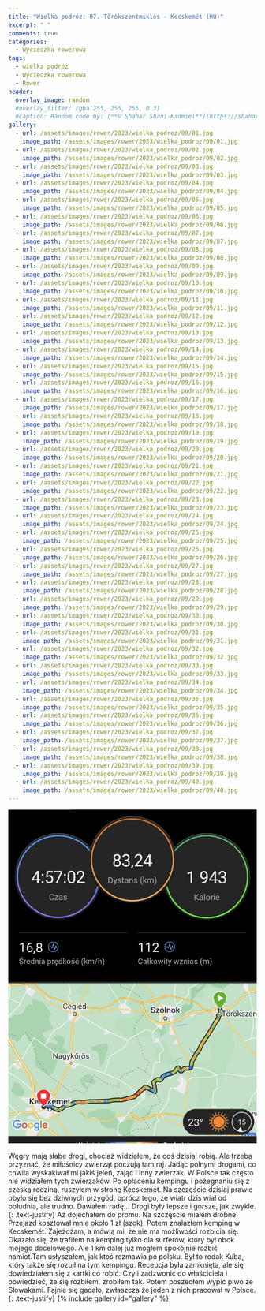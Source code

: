 ```yaml
---
title: "Wielka podróż: 07. Törökszentmiklós - Kecskemét (HU)"
excerpt: " "
comments: true
categories:
  - Wycieczka rowerowa
tags:
  - wielka podróż
  - Wycieczka rowerowa
  - Rower
header:
  overlay_image: random
  #overlay_filter: rgba(255, 255, 255, 0.3)
  #caption: Random code by: [**© Shahar Shani-Kadmiel**](https://shaharkadmiel.github.io)"
gallery:
  - url: /assets/images/rower/2023/wielka_podroz/09/01.jpg
    image_path: /assets/images/rower/2023/wielka_podroz/09/01.jpg
  - url: /assets/images/rower/2023/wielka_podroz/09/02.jpg
    image_path: /assets/images/rower/2023/wielka_podroz/09/02.jpg
  - url: /assets/images/rower/2023/wielka_podroz/09/03.jpg
    image_path: /assets/images/rower/2023/wielka_podroz/09/03.jpg
  - url: /assets/images/rower/2023/wielka_podroz/09/04.jpg
    image_path: /assets/images/rower/2023/wielka_podroz/09/04.jpg
  - url: /assets/images/rower/2023/wielka_podroz/09/05.jpg
    image_path: /assets/images/rower/2023/wielka_podroz/09/05.jpg
  - url: /assets/images/rower/2023/wielka_podroz/09/06.jpg
    image_path: /assets/images/rower/2023/wielka_podroz/09/06.jpg
  - url: /assets/images/rower/2023/wielka_podroz/09/07.jpg
    image_path: /assets/images/rower/2023/wielka_podroz/09/07.jpg
  - url: /assets/images/rower/2023/wielka_podroz/09/08.jpg
    image_path: /assets/images/rower/2023/wielka_podroz/09/08.jpg
  - url: /assets/images/rower/2023/wielka_podroz/09/09.jpg
    image_path: /assets/images/rower/2023/wielka_podroz/09/09.jpg
  - url: /assets/images/rower/2023/wielka_podroz/09/10.jpg
    image_path: /assets/images/rower/2023/wielka_podroz/09/10.jpg
  - url: /assets/images/rower/2023/wielka_podroz/09/11.jpg
    image_path: /assets/images/rower/2023/wielka_podroz/09/11.jpg
  - url: /assets/images/rower/2023/wielka_podroz/09/12.jpg
    image_path: /assets/images/rower/2023/wielka_podroz/09/12.jpg
  - url: /assets/images/rower/2023/wielka_podroz/09/13.jpg
    image_path: /assets/images/rower/2023/wielka_podroz/09/13.jpg
  - url: /assets/images/rower/2023/wielka_podroz/09/14.jpg
    image_path: /assets/images/rower/2023/wielka_podroz/09/14.jpg
  - url: /assets/images/rower/2023/wielka_podroz/09/15.jpg
    image_path: /assets/images/rower/2023/wielka_podroz/09/15.jpg
  - url: /assets/images/rower/2023/wielka_podroz/09/16.jpg
    image_path: /assets/images/rower/2023/wielka_podroz/09/16.jpg
  - url: /assets/images/rower/2023/wielka_podroz/09/17.jpg
    image_path: /assets/images/rower/2023/wielka_podroz/09/17.jpg
  - url: /assets/images/rower/2023/wielka_podroz/09/18.jpg
    image_path: /assets/images/rower/2023/wielka_podroz/09/18.jpg
  - url: /assets/images/rower/2023/wielka_podroz/09/19.jpg
    image_path: /assets/images/rower/2023/wielka_podroz/09/19.jpg
  - url: /assets/images/rower/2023/wielka_podroz/09/20.jpg
    image_path: /assets/images/rower/2023/wielka_podroz/09/20.jpg
  - url: /assets/images/rower/2023/wielka_podroz/09/21.jpg
    image_path: /assets/images/rower/2023/wielka_podroz/09/21.jpg
  - url: /assets/images/rower/2023/wielka_podroz/09/22.jpg
    image_path: /assets/images/rower/2023/wielka_podroz/09/22.jpg
  - url: /assets/images/rower/2023/wielka_podroz/09/23.jpg
    image_path: /assets/images/rower/2023/wielka_podroz/09/23.jpg
  - url: /assets/images/rower/2023/wielka_podroz/09/24.jpg
    image_path: /assets/images/rower/2023/wielka_podroz/09/24.jpg
  - url: /assets/images/rower/2023/wielka_podroz/09/25.jpg
    image_path: /assets/images/rower/2023/wielka_podroz/09/25.jpg
  - url: /assets/images/rower/2023/wielka_podroz/09/26.jpg
    image_path: /assets/images/rower/2023/wielka_podroz/09/26.jpg
  - url: /assets/images/rower/2023/wielka_podroz/09/27.jpg
    image_path: /assets/images/rower/2023/wielka_podroz/09/27.jpg
  - url: /assets/images/rower/2023/wielka_podroz/09/28.jpg
    image_path: /assets/images/rower/2023/wielka_podroz/09/28.jpg
  - url: /assets/images/rower/2023/wielka_podroz/09/29.jpg
    image_path: /assets/images/rower/2023/wielka_podroz/09/29.jpg
  - url: /assets/images/rower/2023/wielka_podroz/09/30.jpg
    image_path: /assets/images/rower/2023/wielka_podroz/09/30.jpg
  - url: /assets/images/rower/2023/wielka_podroz/09/31.jpg
    image_path: /assets/images/rower/2023/wielka_podroz/09/31.jpg
  - url: /assets/images/rower/2023/wielka_podroz/09/32.jpg
    image_path: /assets/images/rower/2023/wielka_podroz/09/32.jpg
  - url: /assets/images/rower/2023/wielka_podroz/09/33.jpg
    image_path: /assets/images/rower/2023/wielka_podroz/09/33.jpg
  - url: /assets/images/rower/2023/wielka_podroz/09/34.jpg
    image_path: /assets/images/rower/2023/wielka_podroz/09/34.jpg
  - url: /assets/images/rower/2023/wielka_podroz/09/35.jpg
    image_path: /assets/images/rower/2023/wielka_podroz/09/35.jpg
  - url: /assets/images/rower/2023/wielka_podroz/09/36.jpg
    image_path: /assets/images/rower/2023/wielka_podroz/09/36.jpg
  - url: /assets/images/rower/2023/wielka_podroz/09/37.jpg
    image_path: /assets/images/rower/2023/wielka_podroz/09/37.jpg
  - url: /assets/images/rower/2023/wielka_podroz/09/38.jpg
    image_path: /assets/images/rower/2023/wielka_podroz/09/38.jpg
  - url: /assets/images/rower/2023/wielka_podroz/09/39.jpg
    image_path: /assets/images/rower/2023/wielka_podroz/09/39.jpg
  - url: /assets/images/rower/2023/wielka_podroz/09/40.jpg
    image_path: /assets/images/rower/2023/wielka_podroz/09/40.jpg
---
```

![mapka](/assets/images/rower/2023/wielka_podroz/09/mapka.png)

Węgry mają słabe drogi, chociaż widziałem, że coś dzisiaj robią. Ale trzeba przyznać, że miłośnicy zwierząt poczują tam raj. Jadąc polnymi drogami, co chwila wyskakiwał mi jakiś jeleń, zając i inny zwierzak. W Polsce tak często nie widziałem tych zwierzaków. Po opłaceniu kempingu i pożegnaniu się z czeską rodziną, ruszyłem w stronę Kecskemét. Na szczęście dzisiaj prawie obyło się bez dziwnych przygód, oprócz tego, że wiatr dziś wiał od południa, ale trudno. Dawałem radę... Drogi były lepsze i gorsze, jak zwykle.
{: .text-justify}
Aż dojechałem do promu. Na szczęście miałem drobne. Przejazd kosztował mnie około 1 zł (szok). Potem znalazłem kemping w Kecskemét. Zajeżdżam, a mówią mi, że nie ma możliwości rozbicia się. Okazało się, że trafiłem na kemping tylko dla surferów, który był obok mojego docelowego. Ale 1 km dalej już mogłem spokojnie rozbić namiot.Tam usłyszałem, jak ktoś rozmawia po polsku. Był to rodak Kuba, który także się rozbił na tym kempingu. Recepcja była zamknięta, ale się dowiedziałem się z kartki co robić. Czyli zadzwonić do właściciela i powiedzieć, że się rozbiłem. zrobiłem tak. Potem poszedłem wypić piwo ze Słowakami. Fajnie się gadało, zwłaszcza że jeden z nich pracował w Polsce.
{: .text-justify}
{% include gallery id="gallery" %}
